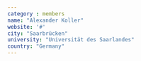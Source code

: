 ```yaml
---
category : members
name: "Alexander Koller" 
website: '#'
city: "Saarbrücken"
university: "Universität des Saarlandes"
country: "Germany"
---
```


